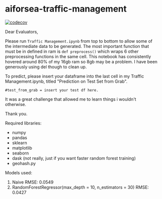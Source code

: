 # aiforsea-traffic-management
[![codecov](https://codecov.io/gh/gitgithan/aiforsea-traffic-management/branch/master/graph/badge.svg)](https://codecov.io/gh/gitgithan/aiforsea-traffic-management)

Dear Evaluators,

Please run `Traffic Management.ipynb` from top to bottom to allow some of the intermediate data to be generated. 
The most important function that must be in defined in ram is `def preprocess()` which wraps 6 other preprocessing functions in the same cell.
This notebook has consistently hovered around 80% of my 16gb ram so 8gb may be a problem. I have been generously using del though to clean up.

To predict, please insert your dataframe into the last cell in my Traffic Management.ipynb, titled "Prediction on Test Set from Grab".
```
#test_from_grab = insert your test df here.
```

It was a great challenge that allowed me to learn things i wouldn't otherwise.

Thank you.


Required libraries:
* numpy
* pandas
* sklearn
* matplotlib
* seaborn
* dask (not really, just if you want faster random forest training)
* geohash.py


Models used: 
1. Naive  RMSE: 0.0549
2. RandomForestRegressor(max_depth = 10, n_estimators = 30)  RMSE: 0.0427
